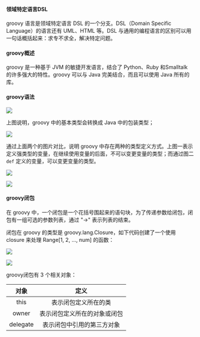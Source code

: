 #### 领域特定语言DSL

groovy 语言是领域特定语言 DSL 的一个分支。DSL（Domain Specific Language）的语言还有 UML、HTML 等。DSL 与通用的编程语言的区别可以用一句话概括起来：求专不求全，解决特定问题。

#### groovy概述

groovy 是一种基于 JVM 的敏捷开发语言，结合了 Python、Ruby 和Smalltalk 的许多强大的特性。groovy 可以与 Java 完美结合，而且可以使用 Java 所有的库。

#### groovy语法

![](http://baihonghua.cn/groovy_1.png)

上图说明，groovy 中的基本类型会转换成 Java 中的包装类型；

![](http://baihonghua.cn/groovy_2.png)

通过上面两个的图片对比，说明 groovy 中存在两种的类型定义方式。上图一表示定义强类型的变量，在继续使用变量的后面，不可以变更变量的类型；而通过图二 `def` 定义的变量，可以变更变量的类型。

![](http://baihonghua.cn/groovy_3.png)

![](http://baihonghua.cn/groovy_4.png)

#### groovy闭包

在 groovy 中，一个闭包是一个花括号围起来的语句块，为了传递参数给闭包，闭包有一组可选的参数列表，通过 "->" 表示列表的结束。

闭包在 groovy 的类型是 groovy.lang.Closure，如下代码创建了一个使用 closure 来处理 Range[1, 2, ..., num] 的函数：

![](http://baihonghua.cn/groovy_5.png)

![](http://baihonghua.cn/groovy_6.png)

groovy闭包有 3 个相关对象：

|对象|定义|
|:--:|:--:|
|this|表示闭包定义所在的类|
|owner|表示闭包定义所在的对象或闭包|
|delegate|表示闭包中引用的第三方对象|

